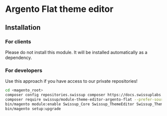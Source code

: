 # Argento Flat theme editor

## Installation

### For clients

Please do not install this module. It will be installed automatically as a dependency.

### For developers

Use this approach if you have access to our private repositories!

```bash
cd <magento_root>
composer config repositories.swissup composer https://docs.swissuplabs.com/packages/
composer require swissup/module-theme-editor-argento-flat --prefer-source
bin/magento module:enable Swissup_Core Swissup_ThemeEditor Swissup_ThemeEditorArgentoFlat
bin/magento setup:upgrade
```
